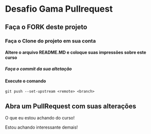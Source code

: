 # Desafio Gama Pullrequest

## Faça o FORK deste projeto

### Faça o Clone do projeto em sua conta

#### Altere o arquivo README.MD e coloque suas impressões sobre este curso

##### Faça o commit da sua altetação

#### Execute o comando

`git push --set-upstream <remote> <branch>`

## Abra um PullRequest com suas alterações

O que eu estou achando do curso!

Estou achando interessante demais!
